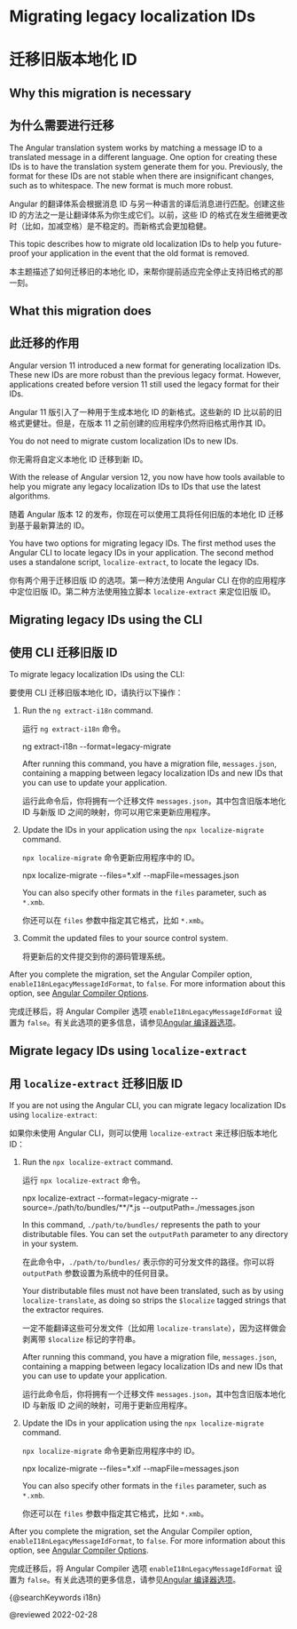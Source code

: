 # Migrating legacy localization IDs

# 迁移旧版本地化 ID

## Why this migration is necessary

## 为什么需要进行迁移

The Angular translation system works by matching a message ID to a translated message in a different language.
One option for creating these IDs is to have the translation system generate them for you.
Previously, the format for these IDs are not stable when there are insignificant changes, such as to whitespace.
The new format is much more robust.

Angular 的翻译体系会根据消息 ID 与另一种语言的译后消息进行匹配。创建这些 ID 的方法之一是让翻译体系为你生成它们。以前，这些 ID 的格式在发生细微更改时（比如，加减空格）是不稳定的。而新格式会更加稳健。

This topic describes how to migrate old localization IDs to help you future-proof your application in the event that the old format is removed.

本主题描述了如何迁移旧的本地化 ID，来帮你提前适应完全停止支持旧格式的那一刻。

## What this migration does

## 此迁移的作用

Angular version 11 introduced a new format for generating localization IDs.
These new IDs are more robust than the previous legacy format.
However, applications created before version 11 still used the legacy format for their IDs.

Angular 11 版引入了一种用于生成本地化 ID 的新格式。这些新的 ID 比以前的旧格式更健壮。但是，在版本 11 之前创建的应用程序仍然将旧格式用作其 ID。

<div class="alert is-helpful">

You do not need to migrate custom localization IDs to new IDs.

你无需将自定义本地化 ID 迁移到新 ID。

</div>

With the release of Angular version 12, you now have how tools available to help you migrate any legacy localization IDs to IDs that use the latest algorithms.

随着 Angular 版本 12 的发布，你现在可以使用工具将任何旧版的本地化 ID 迁移到基于最新算法的 ID。

You have two options for migrating legacy IDs.
The first method uses the Angular CLI to locate legacy IDs in your application.
The second method uses a standalone script, `localize-extract`, to locate the legacy IDs.

你有两个用于迁移旧版 ID 的选项。第一种方法使用 Angular CLI 在你的应用程序中定位旧版 ID。第二种方法使用独立脚本 `localize-extract` 来定位旧版 ID。

## Migrating legacy IDs using the CLI

## 使用 CLI 迁移旧版 ID

To migrate legacy localization IDs using the CLI:

要使用 CLI 迁移旧版本地化 ID，请执行以下操作：

1. Run the `ng extract-i18n` command.

   运行 `ng extract-i18n` 命令。

   <code-example format="shell" language="shell">

   ng extract-i18n --format=legacy-migrate

   </code-example>

   After running this command, you have a migration file, `messages.json`, containing a mapping between legacy localization IDs and new IDs that you can use to update your application.

   运行此命令后，你将拥有一个迁移文件 `messages.json`，其中包含旧版本地化 ID 与新版 ID 之间的映射，你可以用它来更新应用程序。

1. Update the IDs in your application using the `npx localize-migrate` command.

   `npx localize-migrate` 命令更新应用程序中的 ID。

   <code-example format="shell" language="shell">

   npx localize-migrate --files=*.xlf --mapFile=messages.json

   </code-example>

   <div class="alert is-helpful">

   You can also specify other formats in the `files` parameter, such as `*.xmb`.

   你还可以在 `files` 参数中指定其它格式，比如 `*.xmb`。

   </div>

1. Commit the updated files to your source control system.

   将更新后的文件提交到你的源码管理系统。

After you complete the migration, set the Angular Compiler option, `enableI18nLegacyMessageIdFormat`, to `false`.
For more information about this option, see [Angular Compiler Options](guide/angular-compiler-options#enablei18nlegacymessageidformat).

完成迁移后，将 Angular Compiler 选项 `enableI18nLegacyMessageIdFormat` 设置为 `false`。有关此选项的更多信息，请参见[Angular 编译器选项](guide/angular-compiler-options#enablei18nlegacymessageidformat)。

## Migrate legacy IDs using `localize-extract`

## 用 `localize-extract` 迁移旧版 ID

If you are not using the Angular CLI, you can migrate legacy localization IDs using `localize-extract`:

如果你未使用 Angular CLI，则可以使用 `localize-extract` 来迁移旧版本地化 ID：

1. Run the `npx localize-extract` command.

   运行 `npx localize-extract` 命令。

   <code-example format="shell" language="shell">

   npx localize-extract --format=legacy-migrate --source=./path/to/bundles/**/*.js --outputPath=./messages.json

   </code-example>

   In this command, `./path/to/bundles/` represents the path to your distributable files.
   You can set the `outputPath` parameter to any directory in your system.

   在此命令中，`./path/to/bundles/` 表示你的可分发文件的路径。你可以将 `outputPath` 参数设置为系统中的任何目录。

   <div class="alert is-helpful">

   Your distributable files must not have been translated, such as by using `localize-translate`, as doing so strips the `$localize` tagged strings that the extractor requires.

   一定不能翻译这些可分发文件（比如用 `localize-translate`），因为这样做会剥离带 `$localize` 标记的字符串。

   </div>

   After running this command, you have a migration file, `messages.json`, containing a mapping between legacy localization IDs and new IDs that you can use to update your application.

   运行此命令后，你将拥有一个迁移文件 `messages.json`，其中包含旧版本地化 ID 与新版 ID 之间的映射，可用于更新应用程序。

1. Update the IDs in your application using the `npx localize-migrate` command.

   `npx localize-migrate` 命令更新应用程序中的 ID。

   <code-example format="shell" language="shell">

   npx localize-migrate --files=*.xlf --mapFile=messages.json

   </code-example>

   <div class="alert is-helpful">

   You can also specify other formats in the `files` parameter, such as `*.xmb`.

   你还可以在 `files` 参数中指定其它格式，比如 `*.xmb`。

   </div>

After you complete the migration, set the Angular Compiler option, `enableI18nLegacyMessageIdFormat`, to `false`.
For more information about this option, see [Angular Compiler Options](guide/angular-compiler-options#enablei18nlegacymessageidformat).

完成迁移后，将 Angular Compiler 选项 `enableI18nLegacyMessageIdFormat` 设置为 `false`。有关此选项的更多信息，请参见[Angular 编译器选项](guide/angular-compiler-options#enablei18nlegacymessageidformat)。

{@searchKeywords i18n}

<!-- links -->

<!-- external links -->

<!-- end links -->

@reviewed 2022-02-28